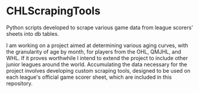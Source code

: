 # CHLScrapingTools
Python scripts developed to scrape various game data from league scorers' sheets into db tables.

I am working on a project aimed at determining various aging curves, with the granularity of age by month, for players from the OHL, QMJHL, and WHL. If it proves worthwhile I intend to extend the project to include other junior leagues around the world. Accumulating the data necessary for the project involves developing custom scraping tools, designed to be used on each league's official game scorer sheet, which are included in this repository.
